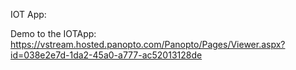 IOT App:

Demo to the IOTApp: https://vstream.hosted.panopto.com/Panopto/Pages/Viewer.aspx?id=038e2e7d-1da2-45a0-a777-ac52013128de